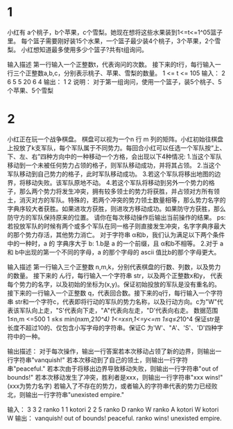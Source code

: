 # 1
小红有 a个桃子，b个苹果，c个雪梨。她现在想将这些水果装到1<=t<=1^05篮子里。
每个篮子需要刚好装15个水果，一个篮子最少装4个桃子，3个苹果，2个雪梨。
小红想知道最多使用多少个篮子?共有t组询问。

输入描述
第一行输入一个正整数t，代表询问的次数。
接下来的t行，每行输入一行三个正整数a,b,c，分别表示桃子、苹果、雪梨的数量。
1 <= t <= 105
输入：
2
6 5 5
20 6 4
输出：
1
2
说明：
对于第一组询问，使用一个篮子，装5个桃子、5个苹果、5个雪梨

# 2
小红正在玩一个战争棋盘。
棋盘可以视为一个n 行 m 列的矩阵。小红初始往棋盘上投放了k支军队，每个军队属于不同势力。每回合小红可以任选一个军队按“上、下、左、右”四种方向中的一种移动一个方格，会出现以下4种情况:
1.当这个军队移动到一个未被任何势力占领的格子，则军队移动成功，并将其占领。
2.当这个军队移动到自己势力的格子，此时军队移动成功。
3.若这个军队将移出地图的边界，将移动失败。该军队原地不动。
4.若这个军队将移动到另外一个势力的格子，那么两个势力将发生冲突，拥有较多领士的势力将获胜，并占领对方所有领土，消灭对方的军队。特殊的，若两个冲突的势力领土数量相等，那么势力名字的字典序较大者获胜。如果进攻方获胜，则进攻方移动成功。如果防守方获胜，那么防守方的军队保持原来的位置。
请你在每次移动操作后输出当前操作的结果。
ps:若投放军队的时候有两个或多个军队在同一格子则直接发生冲突，名字字典序最大的那个势力存活，其他势力消亡。
对于字符串 α和b，我们认为满足以下两个条件中的一种时，a 的 字典序大于 b:
1.b是 a 的一个前缀，且 α和b不相等。
2.对于 a 和 b中出现的第一个不同的字母，a 的那个字母的 ascii 值比b的那个字母更大。

输入描述
第一行输入三个正整数 n,m,k，分别代表棋盘的行数、列数，以及势力的数量。
接下来的 ん行，每行输入一个字符串 str，以及两个正整数x和y，
代表每个势力的名字，以及初始的坐标为(x,y)。保证初始投放的军队是没有重名的。
接下来的一行输入一个正整数 q，代表回合数。接下来的q行，每行输入一个字符串 str和一个字符c，代表即将行动的军队的势力名称，以及行动方向。c为"W"代表该军队向上走，"S'代表向下走，"A"代表向左走，"D'代表向右走。
数据范围
1≤n,m <=500
1 ≤k≤ min(nxm,2*10^4)
1<=x≤n,1<=y<=m
1≤q≤2*10^4
保证str是长度不超过10的、仅包含小写字母的字符串。保证C 为'W'、"A'、'S'、'D'四种字符中的一种。

输出描述：
对于每次操作，输出一行答案若本次移动占领了新的边界，则输出一行字符串"vanquish!"
若本次移动到了自己的领土，则输出一行字符串"peaceful."
若本次由于将移出边界导致移动失败，则输出一行字符串"out of bounds!"
若本次移动发生了冲突，胜利者是xxx，则输出一行字符串"xxx wins!"(xxx为势力名字)
若输入了不存在的势力，或者输入的字符串代表的势力已经败北，则输出一行字符串"unexisted empire."

输入：
3 3 2
ranko 1 1
kotori 2 2
5
ranko D
ranko W
ranko A
kotori W
kotori W
输出：
vanquish!
out of bounds!
peaceful.
ranko wins!
unexisted empire.

